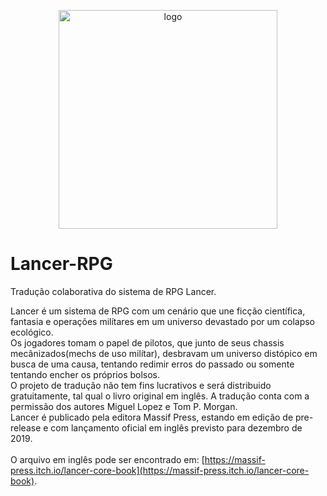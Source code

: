 <p align="center">
  <img height="350" alt="logo" src="https://img.itch.zone/aW1nLzIxNTQwMTQuanBn/347x500/PzU%2F3i.jpg">
</p>

# Lancer-RPG
Tradução colaborativa do sistema de RPG Lancer.

Lancer é um sistema de RPG com um cenário que une ficção científica, fantasia e operações milítares em um universo devastado por um colapso ecológico.</br>
Os jogadores tomam o papel de pilotos, que junto de seus chassis mecânizados(mechs de uso milítar), desbravam um universo distópico  em busca de uma causa, tentando redimir erros do passado ou somente tentando encher os próprios bolsos.</br>
O projeto de tradução não tem fins lucrativos e será distribuido gratuitamente, tal qual o livro original em inglês.
A tradução conta com a permissão dos autores Miguel Lopez e Tom P. Morgan.</br>
Lancer é publicado pela editora Massif Press, estando em edição de pre-release e com lançamento oficial em inglês previsto para dezembro de 2019.</br>
</br>
O arquivo em inglês pode ser encontrado em: [https://massif-press.itch.io/lancer-core-book](https://massif-press.itch.io/lancer-core-book).
